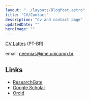 ```yaml
---
layout: "../layouts/BlogPost.astro"
title: "CV/Contact"
description: "Cv and contact page"
updatedDate: ""
heroImage: ""
---
```


[CV Lattes](http://lattes.cnpq.br/1675857041280381) (PT-BR)

email: neemias@ime.unicamp.br

## Links
 - [ResearchGate](https://www.researchgate.net/profile/Neemias-Martins)
- [Google Scholar](https://scholar.google.com.br/citations?user=4Qbrgq4AAAAJ)
- [Orcid](https://orcid.org/0000-0002-9035-1896)

